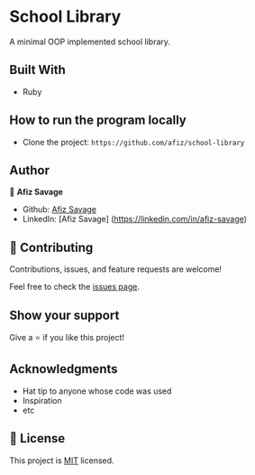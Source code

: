 # School Library

A minimal OOP implemented school library.

## Built With

- Ruby

## How to run the program locally

- Clone the project: `https://github.com/afiz/school-library `

## Author

👤 **Afiz Savage**

- Github: [Afiz Savage](https://github.com/afizsavage)
- LinkedIn: [Afiz Savage] (https://linkedin.com/in/afiz-savage)

## 🤝 Contributing

Contributions, issues, and feature requests are welcome!

Feel free to check the [issues page](../../issues/).

## Show your support

Give a ⭐️ if you like this project!

## Acknowledgments

- Hat tip to anyone whose code was used
- Inspiration
- etc

## 📝 License

This project is [MIT](./MIT.md) licensed.
